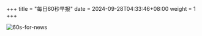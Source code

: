 +++
title = "每日60秒早报"
date = 2024-09-28T04:33:46+08:00
weight = 1
+++

![60s-for-news](/img/zaobao/zaobao.png "由 ALAPI 提供支持")
